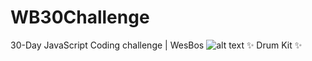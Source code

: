 # WB30Challenge
30-Day JavaScript Coding challenge | WesBos
![alt text](https://github.com/Elline-Angelica/Front-End-Development/blob/main/preview.png)
✨ Drum Kit ✨
